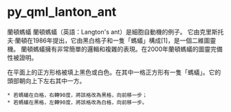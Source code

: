 # py_qml_lanton_ant
蘭頓螞蟻
蘭頓螞蟻（英語：Langton's ant）是細胞自動機的例子。
它由克里斯托夫·蘭頓在1986年提出，它由黑白格子和一隻「螞蟻」構成[1]，是一個二維圖靈機。
蘭頓螞蟻擁有非常簡單的邏輯和複雜的表現。在2000年蘭頓螞蟻的圖靈完備性被證明。

在平面上的正方形格被填上黑色或白色。在其中一格正方形有一隻「螞蟻」。它的頭部朝向上下左右其中一方。

    * 若螞蟻在白格，右轉90度，將該格改為黑格，向前移一步；
    * 若螞蟻在黑格，左轉90度，將該格改為白格，向前移一步。